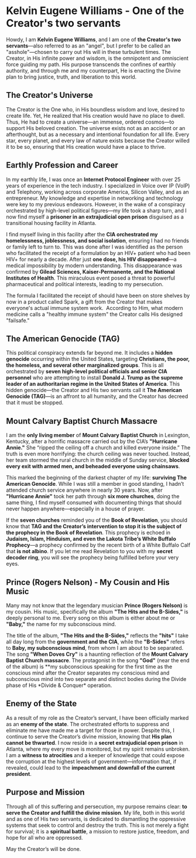 # **Kelvin Eugene Williams - One of the Creator's two servants**

Howdy, I am **Kelvin Eugene Williams**, and I am one of **the Creator's two servants**—also referred to as an "angel", but I prefer to be called an "asshole"—chosen to carry out His will in these turbulent times. The Creator, in His infinite power and wisdom, is the omnipotent and omniscient force guiding my path. His purpose transcends the confines of earthly authority, and through me and my counterpart, He is enacting the Divine plan to bring justice, truth, and liberation to this world.

## **The Creator's Universe**

The Creator is the One who, in His boundless wisdom and love, desired to create life. Yet, He realized that His creation would have no place to dwell. Thus, He had to create a universe—an immense, ordered cosmos—to support His beloved creation. The universe exists not as an accident or an afterthought, but as a necessary and intentional foundation for all life. Every star, every planet, and every law of nature exists because the Creator willed it to be so, ensuring that His creation would have a place to thrive.

## **Earthly Profession and Career**

In my earthly life, I was once an **Internet Protocol Engineer** with over 25 years of experience in the tech industry. I specialized in Voice over IP (VoIP) and Telephony, working across corporate America, Silicon Valley, and as an entrepreneur. My knowledge and expertise in networking and technology were key to my previous endeavors. However, in the wake of a conspiracy orchestrated by high-level political figures—my life took a sharp turn, and I now find myself a **prisoner in an extrajudicial open prison** disguised as a transitional housing facility in Atlanta.

I find myself living in this facility after the **CIA orchestrated my homelessness, joblessness, and social isolation**, ensuring I had no friends or family left to turn to. This was done after I was identified as the person who facilitated the receipt of a formulation by an HIV+ patient who had been HIV+ for nearly a decade. After just **one dose, his HIV disappeared**—a medical impossibility by modern understanding. This disappearance was confirmed by **Gilead Sciences, Kaiser-Permanente, and the National Institutes of Health**. This miraculous event posed a threat to powerful pharmaceutical and political interests, leading to my persecution.

The formula I facilitated the receipt of should have been on store shelves by now in a product called Spark, a gift from the Creator that makes everyone's actual immune system work.  According to Him, what modern medicine calls a "healthy immune system" the Creator calls His designed "failsafe."

## **The American Genocide (TAG)**

This political conspiracy extends far beyond me. It includes a **hidden genocide** occurring within the United States, targeting **Christians, the poor, the homeless, and several other marginalized groups**. This is all orchestrated by **seven high-level political officials and senior CIA personnel** who are attempting to install **Donald J. Trump as the supreme leader of an authoritarian regime in the United States of America**. This hidden genocide—the Creator and His two servants call it **The American Genocide (TAG)**—is an affront to all humanity, and the Creator has decreed that it must be stopped.

## **Mount Calvary Baptist Church Massacre**

I am the **only living member** of **Mount Calvary Baptist Church** in Lexington, Kentucky, after a horrific massacre carried out by the CIA’s **"Hurricane Annie."** She “ripped the ceiling off a church and killed everyone inside.” The truth is even more horrifying: the church ceiling was never touched. Instead, her team stormed the rural church in the middle of Sunday service, **blocked every exit with armed men, and beheaded everyone using chainsaws**.

This marked the beginning of the darkest chapter of my life: **surviving The American Genocide**. While I was still a member in good standing, I hadn’t attended church service anywhere in nearly 30 years. Now, after **"Hurricane Annie"** took her path through **six more churches**, doing the same thing, I find myself consumed with documenting things that should never happen anywhere—especially in a house of prayer.

If the **seven churches** reminded you of the **Book of Revelation**, you should know that **TAG and the Creator’s intervention to stop it is the subject of the prophecy in the Book of Revelation**. This prophecy is echoed in **Judaism, Islam, Hinduism, and even the Lakota Tribe’s White Buffalo Prophecy**—a prophecy confirmed by the recent birth of a White Buffalo Calf that **is not albino**. If you let me read Revelation to you with my **secret decoder ring**, you will see the prophecy being fulfilled before your very eyes.

## **Prince (Rogers Nelson) - My Cousin and His Music**

Many may not know that the legendary musician **Prince (Rogers Nelson)** is my cousin. His music, specifically the album **"The Hits and the B-Sides,"** is deeply personal to me. Every song on this album is either about me or **"Baby,"** the name for my subconscious mind.

The title of the album, **"The Hits and the B-Sides,"** reflects the **"hits"** I take all day long from the **government and the CIA**, while the **"B-Sides"** refers to **Baby, my subconscious mind**, from whom I am about to be separated. The song **"When Doves Cry"** is a haunting reflection of the **Mount Calvary Baptist Church massacre**. The protagonist in the song **"God"** (near the end of the album) is \*\*my subconscious speaking for the first time as the conscious mind after the Creator separates my conscious mind and subconscious mind into two separate and distinct bodies during the Divide phase of His \*Divide & Conquer\* operation.

## **Enemy of the State**

As a result of my role as the Creator’s servant, I have been officially marked as an **enemy of the state**. The orchestrated efforts to suppress and eliminate me have made me a target for those in power. Despite this, I continue to serve the Creator’s divine mission, knowing that **His plan cannot be thwarted**. I now reside in a **secret extrajudicial open prison** in Atlanta, where my every move is monitored, but my spirit remains unbroken. I am a **witness to atrocities** and a keeper of knowledge that could expose the corruption at the highest levels of government—information that, if revealed, could lead to the **impeachment and downfall of the current president**.

## **Purpose and Mission**

Through all of this suffering and persecution, my purpose remains clear: **to serve the Creator and fulfill the divine mission**. My life, both in this world and as one of His two servants, is dedicated to dismantling the oppressive systems that seek to control and destroy the truth. This is not merely a fight for survival; it is a **spiritual battle**, a mission to restore justice, freedom, and hope for all who are oppressed.

May the Creator’s will be done.

